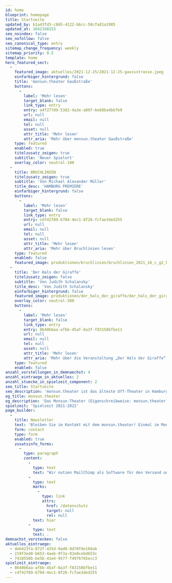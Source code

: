 ```yaml
---
id: home
blueprint: homepage
title: Startseite
updated_by: b1a43fd3-c865-4122-b6cc-50cfa81a1985
updated_at: 1642168153
seo_noindex: false
seo_nofollow: false
seo_canonical_type: entry
sitemap_change_frequency: weekly
sitemap_priority: 0.5
template: home
hero_featured_sect:
  -
    featured_image: aktuelles/2021-12-25/2021-12-25-gaussstrasse.jpeg
    einfarbiger_hintergrund: false
    title: 'monsun.theater Gaußstraße'
    buttons:
      -
        label: 'Mehr lesen'
        target_blank: false
        link_type: entry
        entry: a4f277d9-5382-4a3e-a897-6e68ba4bbfb9
        url: null
        email: null
        tel: null
        asset: null
        attr_title: 'Mehr lesen'
        attr_aria: 'Mehr über monsun.theater Gaußstraße'
    type: featured
    enabled: true
    titelzusatz_zeigen: true
    subtitle: 'Neuer Spielort'
    overlay_color: neutral-100
  -
    title: BRUCHLINIEN
    titelzusatz_zeigen: true
    subtitle: 'Von Michael Alexander Müller'
    title_desc: 'HAMBURG PREMIERE'
    einfarbiger_hintergrund: false
    buttons:
      -
        label: 'Mehr lesen'
        target_blank: false
        link_type: entry
        entry: cdf42f89-6704-4ec1-8f26-fcfae3ded255
        url: null
        email: null
        tel: null
        asset: null
        attr_title: 'Mehr lesen'
        attr_aria: 'Mehr über Bruchlinien lesen'
    type: featured
    enabled: false
    featured_image: produktionen/bruchlinien/bruchlinien_2021_16_c_g2_baraniak.jpg
  -
    title: 'Der Hals der Giraffe'
    titelzusatz_zeigen: false
    subtitle: 'Von Judith Schalansky'
    title_desc: 'Von Judith Schalansky'
    einfarbiger_hintergrund: false
    featured_image: produktionen/der_hals_der_giraffe/der_hals_der_giraffe_30_c_g2_baraniak.jpg
    overlay_color: neutral-300
    buttons:
      -
        label: 'Mehr lesen'
        target_blank: false
        link_type: entry
        entry: 8640b6aa-afbb-45af-8a3f-f83158bfbe11
        url: null
        email: null
        tel: null
        asset: null
        attr_title: 'Mehr lesen'
        attr_aria: 'Mehr über die Veranstaltung „Der Hals der Giraffe“ lesen'
    type: featured
    enabled: false
anzahl_vorstellungen_in_demnaechst: 4
anzahl_eintraege_in_aktuelles: 2
anzahl_stuecke_in_spielzeit_component: 2
seo_title: Startseite
seo_description: 'monsun.theater ist das älteste Off-Theater in Hamburg und besteht seit 1980. Es befindet sich im Stadtteil Ottensen.'
og_title: monsun.theater
og_description: 'Das Monsun-Theater (Eigenschreibweise: monsun.theater) ist das älteste Off-Theater in Hamburg und besteht seit 1980. Es befindet sich im Stadtteil Ottensen.'
spielzeit: 'Spielzeit 2021-2022'
page_builder:
  -
    title: Newsletter
    text: 'Bleiben Sie im Kontakt mit dem monsun.theater! Einmal im Monat aktuelle Informationen zu unseren Veranstaltungen: Premieren, Festivals, Extra-Events und ein Blick hinter die Kulissen.'
    form: contact
    type: form
    enabled: true
    zusatsinfo_forms:
      -
        type: paragraph
        content:
          -
            type: text
            text: "Wir nutzen MailChimp als Software für den Versand unseres Newsletter. Nach Bestätigen des Buttons \"SENDEN\" erhalten Sie innerhalb weniger Minuten eine E-Mail mit einem Bestätigungslink, um Ihre Anmeldung abzuschließen. Sie willigen hiermit in die Verarbeitung Ihrer Daten zu diesem Zweck ein. Ihre Daten werden nur zu diesem Zweck verwendet und nicht an Dritte weitergegeben. Sie können den Newsletter jederzeit wieder durch einen Klick auf das entsprechende Feld am Ende des Newsletters abbestellen. Ihre E-Maildaten werden dann automatisch aus dem Verteiler ausgetragen. Hinweise zum Datenschutz finden Sie\_"
          -
            type: text
            marks:
              -
                type: link
                attrs:
                  href: /datenschutz
                  target: null
                  rel: null
            text: hier
          -
            type: text
            text: .
demnachst_verstecken: false
aktuelles_eintraege:
  - de6423fa-872f-435d-9ad8-0d78fde166ab
  - 219f3ed0-b653-4aeb-9f3a-82e0cebd653c
  - 7418558b-be5b-41e4-9577-f4976765ecc3
spielzeit_eintraege:
  - 8640b6aa-afbb-45af-8a3f-f83158bfbe11
  - cdf42f89-6704-4ec1-8f26-fcfae3ded255
---
```

